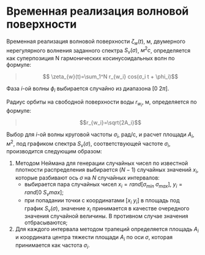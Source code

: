 # Временная реализация волновой поверхности
Временная реализация волновой поверхности $\zeta_{w}(t)$, м,  двумерного нерегулярного волнения заданного спектра $S_v(\sigma)$, $м^2c$, определяется как суперпозиция N гармонических косинусоидальных волн по формуле:
> $$ \zeta_{w}(t)=\sum_1^N r_{w_i} cos(σ_i t + \phi_i)$$

Фаза $i$-ой волны $\phi_i$ выбирается случайно из диапазона [0 2$\pi$].

Радиус орбиты на свободной поверхности воды $r_{w_i}$, м, определяется по формуле:
> $$r_{w_i}=\sqrt{2A_i}$$

Выбор для $i$-ой волны круговой частоты $σ_i$, рад/с, и расчет площади $A_i$, $м^2$, под графиком спектра $S_v(\sigma)$, соответствующей частоте $σ_i$, производится следующим образом:
1. Методом Неймана для генерации случайных чисел по известной плотности распределения выбирается $(N-1)$ случайных значений $x_i$, которые разбивают ось $\sigma$ на $N$ случайных интервалов:
    - выбирается пара случайных чисел $x_i=rand$[$\sigma_{min}$ $\sigma_{max}$], $y_i=rand[0$ $S_vmax]$;
    - при попадании точки с координатами $[x_i$ $y_i]$ в площадь под график $S_v(\sigma)$, значение $x_i$ принимается в качестве очередного значения случайной величины. В противном случае значения отбрасываются;
2. Для каждого интервала методом трапеций определяется площадь $A_i$ и координата центра тяжести площади $A_i$ по оси $\sigma$, которая принимается как частота $σ_i$.






 <script type="text/javascript" src="http://cdn.mathjax.org/mathjax/latest/MathJax.js?config=TeX-AMS-MML_HTMLorMML"></script>
<script type="text/x-mathjax-config">
    MathJax.Hub.Config({ tex2jax: {inlineMath: [['$', '$']]}, messageStyle: "none" });
</script>